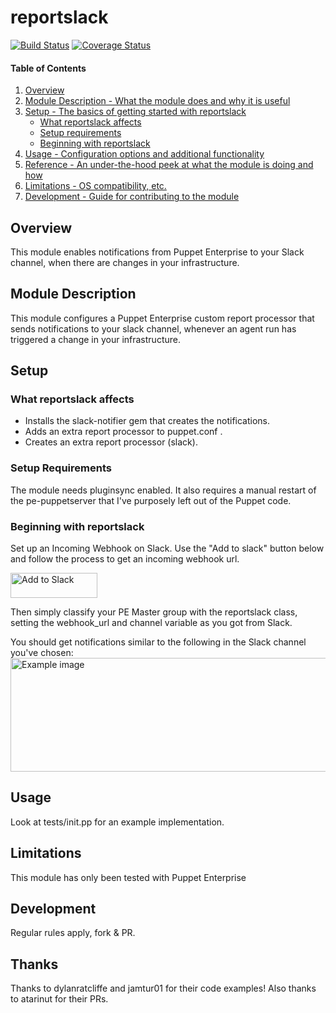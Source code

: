 # reportslack

[![Build Status](https://travis-ci.org/ncorrare/reportslack.svg?branch=master)](https://travis-ci.org/ncorrare/reportslack)
[![Coverage Status](https://coveralls.io/repos/github/ncorrare/reportslack/badge.svg?branch=master)](https://coveralls.io/github/ncorrare/reportslack?branch=master)

#### Table of Contents

1. [Overview](#overview)
2. [Module Description - What the module does and why it is useful](#module-description)
3. [Setup - The basics of getting started with reportslack](#setup)
    * [What reportslack affects](#what-reportslack-affects)
    * [Setup requirements](#setup-requirements)
    * [Beginning with reportslack](#beginning-with-reportslack)
4. [Usage - Configuration options and additional functionality](#usage)
5. [Reference - An under-the-hood peek at what the module is doing and how](#reference)
5. [Limitations - OS compatibility, etc.](#limitations)
6. [Development - Guide for contributing to the module](#development)

## Overview

This module enables notifications from Puppet Enterprise to your Slack channel, when there are changes in your infrastructure.

## Module Description

This module configures a Puppet Enterprise custom report processor that sends notifications to your slack channel, whenever an agent run has triggered a change in your infrastructure.

## Setup

### What reportslack affects

* Installs the slack-notifier gem that creates the notifications.
* Adds an extra report processor to puppet.conf .
* Creates an extra report processor (slack).

### Setup Requirements 

The module needs pluginsync enabled. It also requires a manual restart of the pe-puppetserver that I've purposely left out of the Puppet code.
### Beginning with reportslack

Set up an Incoming Webhook on Slack. Use the "Add to slack" button below and follow the process to get an incoming webhook url.

<a href="https://slack.com/oauth/authorize?scope=incoming-webhook&client_id=22553403825.31138671813&state=JWOWndvoFQJk"><img alt="Add to Slack" height="40" width="139" src="https://platform.slack-edge.com/img/add_to_slack.png" srcset="https://platform.slack-edge.com/img/add_to_slack.png 1x, https://platform.slack-edge.com/img/add_to_slack@2x.png 2x" /></a>



Then simply classify your PE Master group with the reportslack class, setting the webhook_url and channel variable as you got from Slack. 

You should get notifications similar to the following in the Slack channel you've chosen:
<img alt="Example image" width="606" height="182" src="https://raw.githubusercontent.com/ncorrare/reportslack/master/example.png">
## Usage

Look at tests/init.pp for an example implementation.

## Limitations

This module has only been tested with Puppet Enterprise

## Development

Regular rules apply, fork & PR.

## Thanks

Thanks to dylanratcliffe and jamtur01 for their code examples!
Also thanks to atarinut for their PRs.
